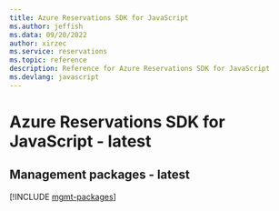 ```yaml
---
title: Azure Reservations SDK for JavaScript
ms.author: jeffish
ms.data: 09/20/2022
author: xirzec
ms.service: reservations
ms.topic: reference
description: Reference for Azure Reservations SDK for JavaScript
ms.devlang: javascript
---
```

# Azure Reservations SDK for JavaScript - latest

## Management packages - latest
[!INCLUDE [mgmt-packages](reservations-mgmt-index.md)]